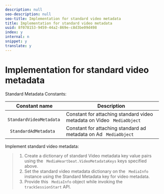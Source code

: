```yaml
---
description: null
seo-description: null
seo-title: Implementation for standard video metadata
title: Implementation for standard video metadata
uuid: 8f078153-9459-44a2-869e-c8d3be09d498
index: y
internal: n
snippet: y
translate: y
---
```


# Implementation for standard video metadata

Standard Metadata Constants: 



|  Constant name  | Description  |
|---|---|
|  ` StandardVideoMetadata`  | Constant for attaching standard video metadata on Video ` MediaObject`  |
|  ` StandardAdMetadata`  | Constant for attaching standard ad metadata on Ad ` MediaObject`  |

Implement standard video metadata:

>1. Create a dictionary of standard Video metadata key value pairs using the ` MediaHeartbeat.VideoMetadataKeys` keys specified above.
>1. Set the standard video metadata dictionary on the ` MediaInfo` instance using the Standard Metadata key for video metadata.
>1. Provide this ` MediaInfo` object while invoking the ` trackSessionStart` API.
